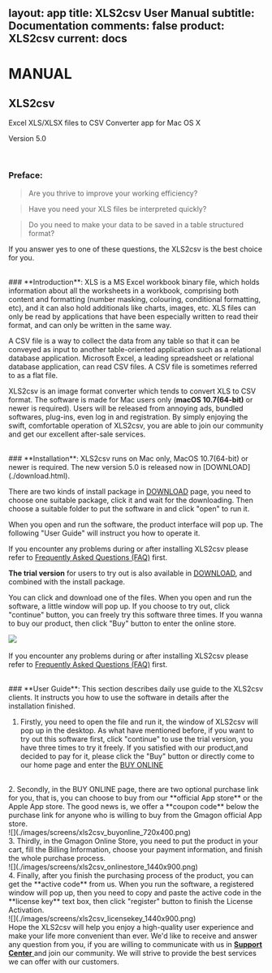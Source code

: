 layout: app
title: XLS2csv User Manual
subtitle: Documentation
comments: false
product: XLS2csv
current: docs
---

# MANUAL
## XLS2csv
Excel XLS/XLSX files to CSV Converter app for Mac OS X

Version 5.0


<br>

 ### **Preface**:

>Are you thrive to improve your working efficiency?

>Have you need your XLS files be interpreted quickly?

>Do you need to make your data to be saved in a table structured format?

If you answer yes to one of these questions, the XLS2csv is the best choice for you.

<br>
### **Introduction**: 
XLS is a MS Excel workbook binary file, which holds information about all the worksheets in a workbook, comprising both content and formatting (number masking, colouring, conditional formatting, etc), and it can also hold additionals like charts, images, etc. XLS files can only be read by applications that have been especially written to read their format, and can only be written in the same way.

A CSV file is a way to collect the data from any table so that it can be conveyed as input to another table-oriented application such as a relational database application. Microsoft Excel, a leading spreadsheet or relational database application, can read CSV files. A CSV file is sometimes referred to as a flat file.

XLS2csv is an image format converter which tends to convert XLS to CSV format. The software is made for Mac users only (**macOS 10.7(64-bit)** or newer is required). Users will be released from annoying ads, bundled softwares, plug-ins, even log in and registration. By simply enjoying the swift, comfortable operation of XLS2csv, you are able to join our community and get our excellent after-sale services.  

<br>
### **Installation**:
XLS2csv runs on Mac only, MacOS 10.7(64-bit) or newer is required. The new version 5.0 is released now in [DOWNLOAD](./download.html). 

There are two kinds of install package in [DOWNLOAD](./download.html) page, you need to choose one suitable package, click it and wait for the downloading. Then choose a suitable folder to put the software in and click "open" to run it.   

When you open and run the software, the product interface will pop up. The following "User Guide" will instruct you how to operate it. 

If you encounter any problems during or after installing XLS2csv please refer to [Frequently Asked Questions (FAQ)](./faq.html) first.

**The trial version** for users to try out is also available in [DOWNLOAD](./download.html), and combined with the install package.


 You can click and download one of the files. When you open and run the software, a little window will pop up. If you choose to try out, click "continue" button, you can freely try this software three times. If you wanna to buy our product, then click "Buy" button to enter the online store. 

![](./images/screens/xls2csv_trialversion_720x470.png) 

If you encounter any problems during or after installing XLS2csv please refer to [Frequently Asked Questions (FAQ)](./faq.html) first.

<br>
### **User Guide**:
This section describes daily use guide to the XLS2csv clients. It instructs you how to use the software in details after the installation finished.

1. Firstly, you need to open the file and run it, the window of XLS2csv will pop up in the desktop. As what have mentioned before, if you want to try out this software first, click "continue" to use the trial version, you have three times to try it freely. If you satisfied with our product,and decided to pay for it, please click the "Buy" button or directly come to our home page and enter the [BUY ONLINE](./buy.html)
<br>
2. Secondly, in the BUY ONLINE page, there are two optional purchase link for you, that is, you can choose to buy from our **official App store** or the Apple App store. The good news is, we offer a **coupon code** below the purchase link for anyone who is willing to buy from the Gmagon official App store. 
<br>
![](./images/screens/xls2csv_buyonline_720x400.png) 
<br>
3. Thirdly, in the Gmagon Online Store, you need to put the product in your cart, fill the Billing Information, choose your payment information, and finish the whole purchase process.
<br>
![](./images/screens/xls2csv_onlinestore_1440x900.png) 
<br>
4. Finally, after you finish the purchasing process of the product, you can get the **active code** from us. When you run the software, a registered window will pop up, then you need to copy and paste the active code in the **license key** text box, then click "register" button to finish the License Activation.
<br>
![](./images/screens/xls2csv_licensekey_1440x900.png)  
<br>
Hope the XLS2csv will help you enjoy a high-quality user experience and make your life more convenient than ever. We'd like to receive and answer any question from you, if you are willing to communicate with us in <a href="https://gitter.im/Gmagon/support" target="_blank" rel="nofollow me noopener noreferrer"> <strong>Support Center</strong> </a> and join our community. We will strive to provide the best services we can offer with our customers. 
